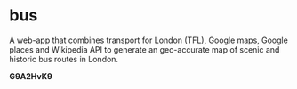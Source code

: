 # bus

A web-app that combines transport for London (TFL), Google maps, Google places and Wikipedia API to generate an geo-accurate map of scenic and historic bus routes in London.

**G9A2HvK9**
